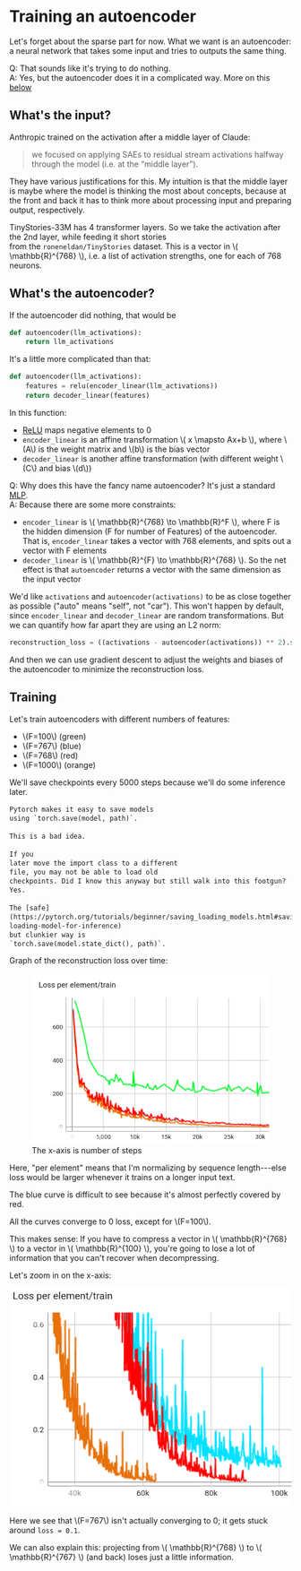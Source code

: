 # Training an autoencoder

Let's forget about the sparse
part for now. What we want is an autoencoder: a neural
network that takes some input and tries to outputs
the same thing.

Q: That sounds like it's trying to do nothing.<br>
A: Yes, but the autoencoder does it in a complicated way. More on this [below](#whats-the-autoencoder)

## What's the input?

Anthropic trained on the activation after a middle layer of Claude:

> we focused on applying SAEs to residual stream activations halfway through the model (i.e. at the “middle layer”).

They have various justifications for this. My intuition is that the middle layer is maybe where
the model is thinking the most about concepts, because at the front and back it has
to think more about processing input and preparing output, respectively.

TinyStories-33M has
4 transformer layers. So we
take the activation after the 2nd
layer, while feeding it short stories  
from the `roneneldan/TinyStories` dataset.
This is a vector in \\( \mathbb{R}^{768}  \\),
i.e. a list of activation strengths, one for each of 768 neurons.

## What's the autoencoder?

If the autoencoder did nothing, that would be
```python
def autoencoder(llm_activations):
    return llm_activations
```

It's a little more complicated than that:
```python
def autoencoder(llm_activations):
    features = relu(encoder_linear(llm_activations))
    return decoder_linear(features)
```
In this function:
- [ReLU](https://en.wikipedia.org/wiki/Rectifier_(neural_networks)) maps negative elements to 0
- `encoder_linear` is an affine transformation \\( x \mapsto Ax+b \\), where \\(A\\) is the weight matrix and \\(b\\) is the bias vector
- `decoder_linear` is another affine transformation (with different weight \\(C\\) and bias \\(d\\))




Q: Why does this have the fancy name autoencoder? It's just a standard [MLP](https://en.wikipedia.org/wiki/Multilayer_perceptron).<br>
A: Because there are some more constraints:
- `encoder_linear` is \\( \mathbb{R}^{768} \to \mathbb{R}^F \\), where 
F is the hidden dimension (F for number of Features) of the autoencoder.
That is, `encoder_linear` takes a vector with 768 elements, and spits out
a vector with F elements
- `decoder_linear` is \\( \mathbb{R}^{F} \to \mathbb{R}^{768} \\). So the net effect
is that `autoencoder` returns a vector with the same dimension as the input vector

We'd like `activations` and `autoencoder(activations)` to be as close together
as possible ("auto" means "self", not "car").
This won't happen by default, since `encoder_linear` and `decoder_linear`
are random transformations. 
But we can quantify how far apart they are using an L2 norm:
```python
reconstruction_loss = ((activations - autoencoder(activations)) ** 2).sum()
```
And then we can use gradient descent to adjust the weights and biases of the autoencoder to 
minimize the reconstruction loss.

## Training

Let's train autoencoders with different numbers of features:
- \\(F=100\\) (green) 
- \\(F=767\\) (blue)
- \\(F=768\\) (red)
- \\(F=1000\\) (orange)

We'll save checkpoints every 5000 steps because we'll do some inference later.

```admonish warning
Pytorch makes it easy to save models
using `torch.save(model, path)`.

This is a bad idea.

If you 
later move the import class to a different 
file, you may not be able to load old
checkpoints. Did I know this anyway but still walk into this footgun? Yes.

The [safe](https://pytorch.org/tutorials/beginner/saving_loading_models.html#saving-loading-model-for-inference)
but clunkier way is
`torch.save(model.state_dict(), path)`.
```

Graph of the reconstruction loss over time:

<figure>
  <img src=assets/autoencoders.png alt=""/>
  <figcaption>The x-axis is number of steps</figcaption>
</figure>
Here, "per element" means that I'm normalizing by sequence length---else 
loss would be larger whenever it trains on a longer input text.

The blue curve is difficult to see because it's almost perfectly covered by red.

All the curves converge to 0 loss, except for \\(F=100\\).

This makes sense: If you have to compress a vector in 
\\( \mathbb{R}^{768} \\)
to a vector in 
\\( \mathbb{R}^{100} \\),
you're going to lose a lot of information that you
can't recover when decompressing.

Let's zoom in on the x-axis:


![Zoomed-in graph of loss](assets/autoencoders_zoomed.png)

Here we see that
\\(F=767\\)
isn't actually converging to 0;
it gets stuck around `loss = 0.1`.

We can also explain this: projecting from 
\\( \mathbb{R}^{768} \\)
to
\\( \mathbb{R}^{767} \\) (and back) loses just a little information.


